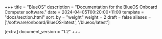 +++
title = "BlueOS"
description = "Documentation for the BlueOS Onboard Computer software."
date = 2024-04-05T00:20:00+11:00
template = "docs/section.html"
sort_by = "weight"
weight = 2
draft = false
aliases = ['/software/onboard/BlueOS-latest', '/blueos/latest']

[extra]
document_version = "1.2"
+++

